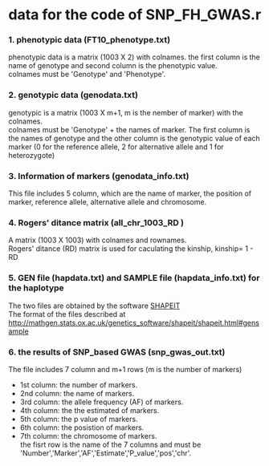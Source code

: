 # data for the code of SNP_FH_GWAS.r

### 1. phenotypic data (FT10_phenotype.txt)

phenotypic data is a matrix (1003 X 2) with colnames. 
the first column is the name of genotype and second column is the phenotypic value.   
colnames must be 'Genotype' and 'Phenotype'.


### 2. genotypic data (genodata.txt)

genotypic is a matrix (1003 X m+1, m is the nember of marker) with the colnames.   
colnames must be 'Genotype' + the names of marker. The first column is the names of genotype and the other column is the genotypic value of each marker (0 for the reference allele, 2 for alternative allele and 1 for heterozygote)


### 3. Information of markers (genodata_info.txt)

This file includes 5 column, which are the name of marker, the position of marker, reference allele, alternative allele and chromosome.


### 4. Rogers' ditance matrix (all_chr_1003_RD )

A matrix (1003  X 1003) with colnames and rownames.   
Rogers' ditance (RD) matrix is used for caculating the kinship, kinship= 1 - RD


### 5. GEN file (hapdata.txt) and SAMPLE file (hapdata_info.txt) for the haplotype

The two files are obtained by the software [SHAPEIT](https://mathgen.stats.ox.ac.uk/genetics_software/shapeit/shapeit.html)   
The format of the files described at http://mathgen.stats.ox.ac.uk/genetics_software/shapeit/shapeit.html#gensample


### 6. the results of SNP_based GWAS (snp_gwas_out.txt)
The file includes 7 column and m+1 rows (m is the number of markers)

* 1st column: the number of markers.    
* 2nd column: the name of markers.   
* 3rd column: the allele frequency (AF) of markers.   
* 4th column: the the estimated of markers.  
* 5th column:  the p value of markers.  
* 6th column: the posistion of markers.   
* 7th column: the chromosome of markers.   
the fisrt row is the name of the 7 columns and must be 'Number','Marker','AF','Estimate','P_value','pos','chr'.


